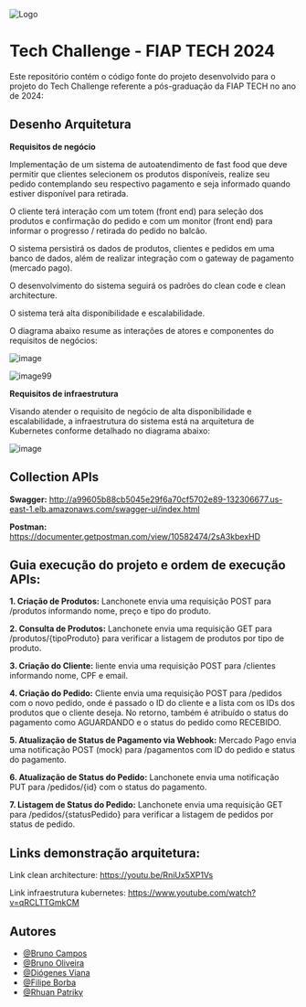 ﻿![Logo](https://avatars.githubusercontent.com/u/79948663?s=200&v=4)

# Tech Challenge - FIAP TECH 2024

Este repositório contém o código fonte do projeto desenvolvido para o projeto do Tech Challenge referente a pós-graduação da FIAP TECH no ano de 2024:

## Desenho Arquitetura

**Requisitos de negócio** 

Implementação de um sistema de autoatendimento de fast food que deve permitir que clientes selecionem os produtos disponíveis, realize seu pedido contemplando seu respectivo pagamento e seja informado quando estiver disponível para retirada.

O cliente terá interação com um totem (front end) para seleção dos produtos e confirmação do pedido e com um monitor (front end) para informar o progresso / retirada do pedido no balcão.

O sistema persistirá os dados de produtos, clientes e pedidos em uma banco de dados, além de realizar integração com o gateway de pagamento (mercado pago).

O desenvolvimento do sistema seguirá os padrões do clean code e clean architecture.

O sistema terá alta disponibilidade e escalabilidade.

O diagrama abaixo resume as interações de atores e componentes do requisitos de negócios:

![image](https://drive.google.com/file/d/1q7F0ZAob0yztDwp5rVxuLN7I_hG4z34e/view)

![image99](https://drive.google.com/file/d/1q7F0ZAob0yztDwp5rVxuLN7I_hG4z34e/view)

**Requisitos de infraestrutura** 

Visando atender o requisito de negócio de alta disponibilidade e escalabilidade, a infraestrutura do sistema está na arquitetura de Kubernetes conforme detalhado no diagrama abaixo:

![image](https://github.com/user-attachments/assets/3c9c0410-3692-4499-a903-1908e206e543)


## Collection APIs 

**Swagger:** http://a99605b88cb5045e29f6a70cf5702e89-132306677.us-east-1.elb.amazonaws.com/swagger-ui/index.html

**Postman:** https://documenter.getpostman.com/view/10582474/2sA3kbexHD

## Guia execução do projeto e ordem de execução APIs:

**1. Criação de Produtos:** Lanchonete envia uma requisição POST para /produtos informando nome, preço e tipo do produto.

**2. Consulta de Produtos:** Lanchonete envia uma requisição GET para /produtos/{tipoProduto} para verificar a listagem de produtos por tipo de produto.

**3. Criação do Cliente:** liente envia uma requisição POST para /clientes informando nome, CPF e email.

**4. Criação do Pedido:** Cliente envia uma requisição POST para /pedidos com o novo pedido, onde é passado o ID do cliente e a lista com os IDs dos produtos que o cliente deseja. No retorno, também é atribuído o status do pagamento como AGUARDANDO e o status do pedido como RECEBIDO.

**5. Atualização de Status de Pagamento via Webhook:** Mercado Pago envia uma notificação POST (mock) para /pagamentos com ID do pedido e status do pagamento.

**6. Atualização de Status do Pedido:** Lanchonete envia uma notificação PUT para /pedidos/{id} com o status do pagamento.

**7. Listagem de Status do Pedido:** Lanchonete envia uma requisição GET para /pedidos/{statusPedido} para verificar a listagem de pedidos por status de pedido.


## Links demonstração arquitetura:

Link clean architecture: https://youtu.be/RniUx5XP1Vs

Link infraestrutura kubernetes: https://www.youtube.com/watch?v=qRCLTTGmkCM

## Autores

-  [@Bruno Campos](https://github.com/brunocamposousa)
-  [@Bruno Oliveira](https://github.com/bgoulart)
-  [@Diógenes Viana](https://github.com/diogenesviana)
-  [@Filipe Borba](https://www.github.com/filipexxborba)
-  [@Rhuan Patriky](https://github.com/rhuanpk)
